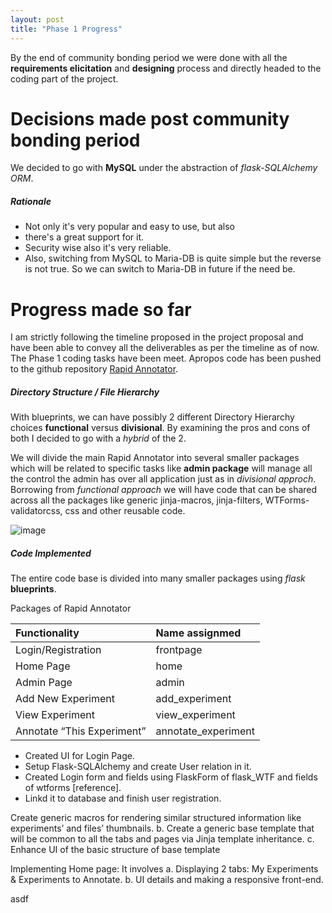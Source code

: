 ```yaml
---
layout: post
title: "Phase 1 Progress"
---
```


By the end of community bonding period we were done with all the **requirements elicitation** and **designing** process and directly headed to the coding part of the project.

# [](#header-1)Decisions made post community bonding period
We decided to go with **MySQL** under the abstraction of _flask-SQLAlchemy ORM_.

##### [](#header-2)Rationale

*   Not only it's very popular and easy to use, but also
*   there's a great support for it.
*   Security wise also it's very reliable.
*   Also, switching from MySQL to Maria-DB is quite simple but the reverse is not true. So we can switch to Maria-DB in future if the need be.

# [](#header-1)Progress made so far
I am strictly following the timeline proposed in the project proposal and have been able to convey all the deliverables as per the timeline as of now. The Phase 1 coding tasks have been meet. Apropos code has been pushed to the github repository [Rapid Annotator](https://github.com/guptavaibhav18197/rapidannotator).

##### [](#header-2)Directory Structure / File Hierarchy
With blueprints, we can have possibly 2 different Directory Hierarchy choices **functional** versus **divisional**. By examining the pros and cons of both I decided to go with a _hybrid_ of the 2.

We will divide the main Rapid Annotator into several smaller packages which will be related to specific tasks like **admin package** will manage all the control the admin has over all application just as in _divisional approch_. Borrowing from _functional approach_ we will have code that can be shared across all the packages like generic jinja-macros, jinja-filters, WTForms-validatorcss, css and other reusable code.   

![image](/thumbnail-mobile.png)


##### [](#header-2)Code Implemented
The entire code base is divided into many smaller packages using _flask_ **blueprints**.

Packages of Rapid Annotator

| Functionality             | Name assignmed        |
|:--------------------------|:----------------------|
| Login/Registration        | frontpage             |
| Home Page                 | home                  |
| Admin Page                | admin                 |
| Add New Experiment        | add_experiment        |
| View Experiment           | view_experiment       |
| Annotate “This Experiment”| annotate_experiment   |


*   Created UI for Login Page.
*   Setup Flask-SQLAlchemy and create User relation in it.
*   Created Login form and fields using FlaskForm of flask_WTF and fields of wtforms [reference].
*   Linkd it to database and finish user registration.

Create generic macros for rendering similar structured
information like experiments’ and files’ thumbnails.
b. Create a generic base template that will be common to all the
tabs and pages via Jinja template inheritance.
c. Enhance UI of the basic structure of base template

Implementing Home page: It involves
a. Displaying 2 tabs: My Experiments & Experiments to Annotate.
b. UI details and making a responsive front-end.
























asdf
